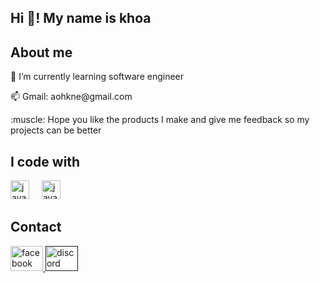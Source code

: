 <h2 align="left">Hi 👋! My name is khoa </h2>


## About me

<p align="left">🌱 I’m currently learning software engineer</p>
<p> 📫 Gmail: aohkne@gmail.com </p>
<p> :muscle: Hope you like the products I make and give me feedback so my projects can be better </p>

## I code with

<div align="left">
  <img src="https://skillicons.dev/icons?i=js" height="30" alt="javascript logo"  />
  <img width="12" />
  <img src="https://cdn.jsdelivr.net/gh/devicons/devicon/icons/java/java-original.svg" height="30" alt="java logo"  />
</div>

## Contact

<div align="left">
  <a href="https://www.facebook.com/huukhoa.le.79/" target="_blank">
    <img src="https://raw.githubusercontent.com/maurodesouza/profile-readme-generator/master/src/assets/icons/social/facebook/default.svg" width="52" height="40" alt="facebook logo"  />
  </a>
  <a href="" target="_blank">
    <img src="https://raw.githubusercontent.com/maurodesouza/profile-readme-generator/master/src/assets/icons/social/discord/default.svg" width="52" height="40" alt="discord logo"  />
  </a>
</div>

###
